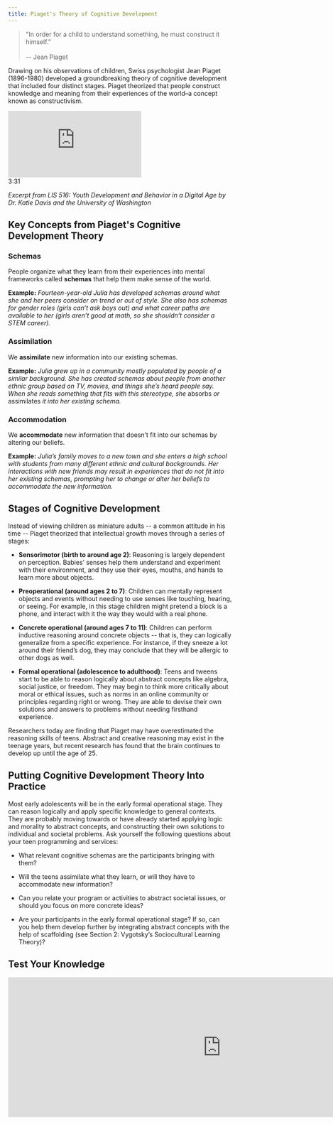 ```yaml
---
title: Piaget's Theory of Cognitive Development
---
```


> "In order for a child to understand something, he must construct it himself."<br/><br/>
-- Jean Piaget

Drawing on his observations of children, Swiss psychologist Jean Piaget (1896-1980) developed a groundbreaking theory of cognitive development that included four distinct stages. Piaget theorized that people construct knowledge and meaning from their experiences of the world–a concept known as constructivism.


<iframe src="https://www.youtube.com/embed/Tgu0eYwm4I8" frameborder="0" allow="autoplay; encrypted-media" allowfullscreen></iframe>
<div class="videotime" style="float:none;">3:31</div>

*Excerpt from LIS 516: Youth Development and Behavior in a Digital Age by Dr. Katie Davis and the University of Washington*


## Key Concepts from Piaget's Cognitive Development Theory

<div class="colorhighlight color1" markdown="1">

### Schemas

People organize what they learn from their experiences into mental frameworks called **schemas** that help them make sense of the world.

**Example:** _Fourteen-year-old Julia has developed schemas around what she and her peers consider on trend or out of style. She also has schemas for gender roles (girls can’t ask boys out) and what career paths are available to her (girls aren’t good at math, so she shouldn’t consider a STEM career)._

</div>

<div class="colorhighlight color2" markdown="1">

### Assimilation

We **assimilate** new information into our existing schemas.

**Example:** _Julia grew up in a community mostly populated by people of a similar background. She has created schemas about people from another ethnic group based on TV, movies, and things she’s heard people say. When she reads something that fits with this stereotype, she_ absorbs _or_ assimilates _it into her existing schema._

</div>

<div class="colorhighlight color3" markdown="1">

### Accommodation

We **accommodate** new information that doesn’t fit into our schemas by altering our beliefs.

**Example:** _Julia’s family moves to a new town and she enters a high school with students from many different ethnic and cultural backgrounds. Her interactions with new friends may result in experiences that do not fit into her existing schemas, prompting her to change or alter her beliefs to accommodate the new information._

</div>

## Stages of Cognitive Development

Instead of viewing children as miniature adults -- a common attitude in his time -- Piaget theorized that intellectual growth moves through a series of stages:

* **Sensorimotor (birth to around age 2)**: Reasoning is largely dependent on perception. Babies’ senses help them understand and experiment with their environment, and they use their eyes, mouths, and hands to learn more about objects.

* **Preoperational (around ages 2 to 7)**: Children can mentally represent objects and events without needing to use senses like touching, hearing, or seeing. For example, in this stage children might pretend a block is a phone, and interact with it the way they would with a real phone.

* **Concrete operational (around ages 7 to 11)**: Children can perform inductive reasoning around concrete objects -- that is, they can logically generalize from a specific experience. For instance, if they sneeze a lot around their friend’s dog, they may conclude that they will be allergic to other dogs as well.

* **Formal operational (adolescence to adulthood)**: Teens and tweens start to be able to reason logically about abstract concepts like algebra, social justice, or freedom. They may begin to think more critically about moral or ethical issues, such as norms in an online community or principles regarding right or wrong. They are able to devise their own solutions and answers to problems without needing firsthand experience.

Researchers today are finding that Piaget may have overestimated the reasoning skills of teens. Abstract and creative reasoning may exist in the teenage years, but recent research has found that the brain continues to develop up until the age of 25.

## Putting Cognitive Development Theory Into Practice

Most early adolescents will be in the early formal operational stage. They can reason logically and apply specific knowledge to general contexts. They are probably moving towards or have already started applying logic and morality to abstract concepts, and constructing their own solutions to individual and societal problems. Ask yourself the following questions about your teen programming and services:

* What relevant cognitive schemas are the participants bringing with them?

* Will the teens assimilate what they learn, or will they have to accommodate new information?

* Can you relate your program or activities to abstract societal issues, or should you focus on more concrete ideas?

* Are your participants in the early formal operational stage? If so, can you help them develop further by integrating abstract concepts with the help of scaffolding (see Section 2: Vygotsky’s Sociocultural Learning Theory)?

## Test Your Knowledge


<iframe src="https://connectedlib.ischool.uw.edu/wp-admin/admin-ajax.php?action=h5p_embed&id=7" width="958" height="315" frameborder="0" allowfullscreen="allowfullscreen" title="Test Your Knowledge: Piaget's Stages of Cognitive Development"></iframe><script src="https://connectedlib.ischool.uw.edu/wp-content/plugins/h5p/h5p-php-library/js/h5p-resizer.js" charset="UTF-8"></script>


